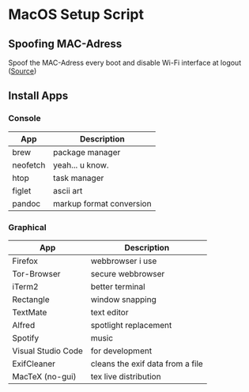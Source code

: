 # MacOS Setup Script
## Spoofing MAC-Adress
Spoof the MAC-Adress every boot and disable Wi-Fi interface at logout ([Source](https://sunknudsen.com/privacy-guides/how-to-spoof-mac-address-and-hostname-automatically-at-boot-on-macos))

## Install Apps
### Console
| App      | Description              |
| -------- | ------------------------ |
| brew     | package manager          |
| neofetch | yeah... u know.          |
| htop     | task manager             |
| figlet   | ascii art                |
| pandoc   | markup format conversion |

### Graphical
| App                | Description                      |
| ------------------ | -------------------------------- |
| Firefox            | webbrowser i use                 |
| Tor-Browser        | secure webbrowser                |
| iTerm2             | better terminal                  |
| Rectangle          | window snapping                  |
| TextMate           | text editor                      |
| Alfred             | spotlight replacement            |
| Spotify            | music                            |
| Visual Studio Code | for development                  |
| ExifCleaner        | cleans the exif data from a file |
| MacTeX (no-gui)    | tex live distribution            |
